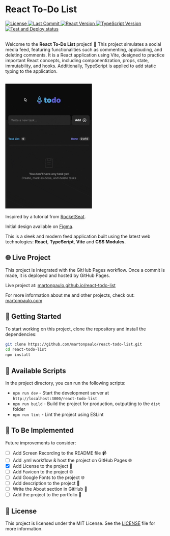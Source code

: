 # React To-Do List

<div>
  <a href="https://github.com/martonpaulo/react-todo-list/blob/main/LICENSE">
    <img
      src="https://img.shields.io/github/license/martonpaulo/react-todo-list"
      alt="License"
    />
  </a>

  <a href="https://github.com/martonpaulo/react-todo-list/commits/main/">
    <img
      src="https://img.shields.io/github/last-commit/martonpaulo/react-todo-list"
      alt="Last Commit"
    />
  </a>

  <a href="https://github.com/martonpaulo/react-todo-list/blob/main/package.json">
    <img
      src="https://img.shields.io/github/package-json/dependency-version/martonpaulo/react-todo-list/react"
      alt="React Version"
    />
  </a>

  <a href="https://github.com/search?q=repo%3Amartonpaulo%2Freact-todo-list++language%3ATypeScript">
    <img
      src="https://img.shields.io/github/package-json/dependency-version/martonpaulo/react-todo-list/dev/typescript"
      alt="TypeScript Version"
    />
  </a>
</div>

<div>
  <a href="https://github.com/martonpaulo/react-todo-list/actions/workflows/deploy.yml">
    <img
      src="https://github.com/martonpaulo/react-todo-list/actions/workflows/deploy.yml/badge.svg"
      alt="Test and Deploy status"
    />
  </a>
</div>

<br />

Welcome to the **React To-Do List** project! 🚀 This project simulates a social media feed, featuring functionalities such as commenting, applauding, and deleting comments. It is a React application using Vite, designed to practice important React concepts, including componentization, props, state, immutability, and hooks. Additionally, TypeScript is applied to add static typing to the application.

<br />

<img alt="Recording of live application" src="public/recording.gif" />

<br />

Inspired by a tutorial from [RocketSeat](https://www.rocketseat.com.br/).

Initial design available on [Figma](https://www.figma.com/design/LEqdd2mzfcSPJn0LnT1Vbl/React-To-Do-List).

This is a sleek and modern feed application built using the latest web technologies: **React**, **TypeScript**, **Vite** and **CSS Modules**.

## 🌐 Live Project

This project is integrated with the GitHub Pages workflow. Once a commit is made, it is deployed and hosted by GitHub Pages.

Live project at: [martonpaulo.github.io/react-todo-list](https://martonpaulo.github.io/react-todo-list)

For more information about me and other projects, check out: [martonpaulo.com](https://martonpaulo.com)

## 🚀 Getting Started

To start working on this project, clone the repository and install the dependencies:

```bash
git clone https://github.com/martonpaulo/react-todo-list.git
cd react-todo-list
npm install
```

## 📜 Available Scripts

In the project directory, you can run the following scripts:

- `npm run dev` - Start the development server at `http://localhost:3000/react-todo-list`
- `npm run build` - Build the project for production, outputting to the `dist` folder
- `npm run lint` - Lint the project using ESLint

## 🔧 To Be Implemented

Future improvements to consider:

- [ ] Add Screen Recording to the README file 📹
- [ ] Add .yml workflow & host the project on GitHub Pages 🌐
- [x] Add License to the project 📜
- [ ] Add Favicon to the project 🌐
- [ ] Add Google Fonts to the project 🌐
- [ ] Add description to the project 📝
- [ ] Write the About section in GitHub 📄
- [ ] Add the project to the portfolio 📂

## 📄 License

This project is licensed under the MIT License. See the [LICENSE](LICENSE) file for more information.

